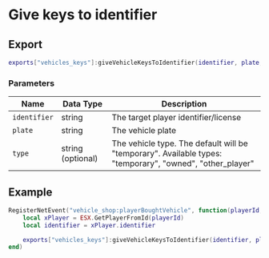 # Give keys to identifier

## Export

```lua
exports["vehicles_keys"]:giveVehicleKeysToIdentifier(identifier, plate, type)
```

### Parameters

| Name         | Data Type         | Description                                                                                               |
| ------------ | ----------------- | --------------------------------------------------------------------------------------------------------- |
| `identifier` | string            | The target player identifier/license                                                                      |
| `plate`      | string            | The vehicle plate                                                                                         |
| `type`       | string (optional) | The vehicle type. The default will be "temporary". Available types: "temporary", "owned", "other\_player" |

## Example

```lua
RegisterNetEvent("vehicle_shop:playerBoughtVehicle", function(playerId, plate)
    local xPlayer = ESX.GetPlayerFromId(playerId)
    local identifier = xPlayer.identifier

    exports["vehicles_keys"]:giveVehicleKeysToIdentifier(identifier, plate, "owned")
end)
```
